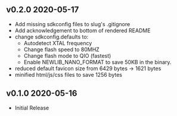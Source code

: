 ## v0.2.0 2020-05-17
* Add missing sdkconfig files to slug's .gitignore
* Add acknowledgement to bottom of rendered README
* change sdkconfig.defaults to:
    * Autodetect XTAL frequency
    * Change flash speed to 80MHZ
    * Change flash mode to QIO (fastest)
    * Enable NEWLIB_NANO_FORMAT to save 50KB in the binary. 
* reduced default favicon size from 6429 bytes -> 1621 bytes
* minified html/js/css files to save 1256 bytes

## v0.1.0 2020-05-16
* Initial Release
